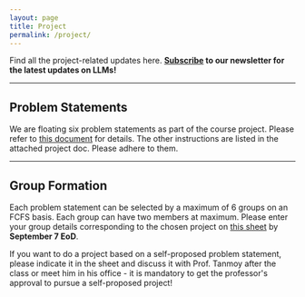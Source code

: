 ```yaml
---
layout: page
title: Project
permalink: /project/
---
```

Find all the project-related updates here. **[Subscribe](https://forms.gle/A3ZpHd3sB4ErSMA79) to our newsletter for the latest updates on LLMs!**

---
## Problem Statements
We are floating six problem statements as part of the course project. Please refer to [this document](/_assignments/CourseProjects.pdf) for details. The other instructions are listed in the attached project doc. Please adhere to them.

---
## Group Formation
Each problem statement can be selected by a maximum of 6 groups on an FCFS basis. Each group can have two members at maximum. Please enter your group details corresponding to the chosen project on [this sheet](https://docs.google.com/spreadsheets/d/15H_FOjUqb9ookBhpWku2qzSdAz1LdFWKyLISBsSAoYQ/edit?gid=1519277742#gid=1519277742) by **September 7 EoD**.

If you want to do a project based on a self-proposed problem statement, please indicate it in the sheet and discuss it with Prof. Tanmoy after the class or meet him in his office - it is mandatory to get the professor's approval to pursue a self-proposed project!




